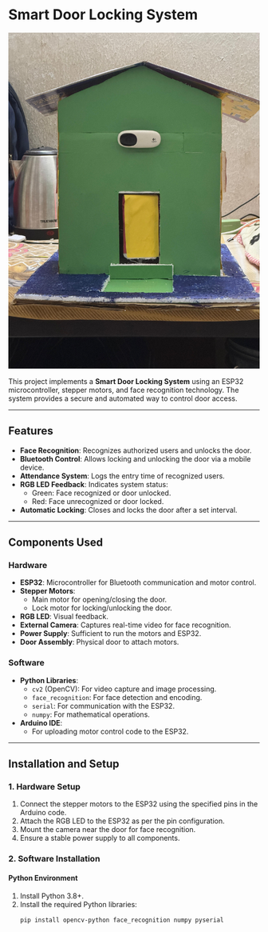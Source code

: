 # Smart Door Locking System

![Smart Door System](smart_door_system.jpg)

This project implements a **Smart Door Locking System** using an ESP32 microcontroller, stepper motors, and face recognition technology. The system provides a secure and automated way to control door access.

---

## Features

- **Face Recognition**: Recognizes authorized users and unlocks the door.
- **Bluetooth Control**: Allows locking and unlocking the door via a mobile device.
- **Attendance System**: Logs the entry time of recognized users.
- **RGB LED Feedback**: Indicates system status:
  - Green: Face recognized or door unlocked.
  - Red: Face unrecognized or door locked.
- **Automatic Locking**: Closes and locks the door after a set interval.

---

## Components Used

### Hardware
- **ESP32**: Microcontroller for Bluetooth communication and motor control.
- **Stepper Motors**:
  - Main motor for opening/closing the door.
  - Lock motor for locking/unlocking the door.
- **RGB LED**: Visual feedback.
- **External Camera**: Captures real-time video for face recognition.
- **Power Supply**: Sufficient to run the motors and ESP32.
- **Door Assembly**: Physical door to attach motors.

### Software
- **Python Libraries**:
  - `cv2` (OpenCV): For video capture and image processing.
  - `face_recognition`: For face detection and encoding.
  - `serial`: For communication with the ESP32.
  - `numpy`: For mathematical operations.
- **Arduino IDE**:
  - For uploading motor control code to the ESP32.

---

## Installation and Setup

### 1. Hardware Setup
1. Connect the stepper motors to the ESP32 using the specified pins in the Arduino code.
2. Attach the RGB LED to the ESP32 as per the pin configuration.
3. Mount the camera near the door for face recognition.
4. Ensure a stable power supply to all components.

### 2. Software Installation
#### Python Environment
1. Install Python 3.8+.
2. Install the required Python libraries:
   ```bash
   pip install opencv-python face_recognition numpy pyserial

